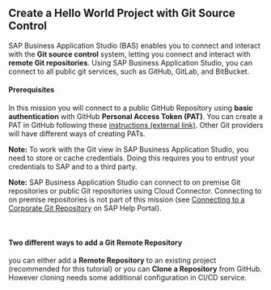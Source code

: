 ## Create a Hello World Project with Git Source Control

SAP Business Application Studio (BAS) enables you to connect and interact with the **Git source control** system, letting you connect and interact with **remote Git repositories**.
Using SAP Business Application Studio, you can connect to all public git services, such as GitHub, GitLab, and BitBucket.


#### Prerequisites

In this mission you will connect to a public GitHub Repository using **basic authentication** with GitHub **Personal Access Token (PAT)**.
You can create a PAT in GitHub following these [instructions (external link)](https://docs.github.com/en/authentication/keeping-your-account-and-data-secure/creating-a-personal-access-token). Other Git providers will have different ways of creating PATs.

**Note:** To work with the Git view in SAP Business Application Studio, you need to store or cache credentials. Doing this requires you to entrust your credentials to SAP and to a third party.

**Note:** SAP Business Application Studio can connect to on premise Git repositories or public Git repositories using Cloud Connector. 
Connecting to on premise repositories is not part of this mission (see [Connecting to a Corporate Git Repository](https://help.sap.com/docs/SAP%20Business%20Application%20Studio/9d1db9835307451daa8c930fbd9ab264/d54ddfc1bc4f45b19dabfa0950799685.html?locale=en-US) on SAP Help Portal).

<br>

#### Two different ways to add a Git Remote Repository

you can either add a **Remote Repository** to an existing project (recommended for this tutorial) or you can **Clone a Repository** from GitHub. However cloning needs some additional configuration in CI/CD service.

